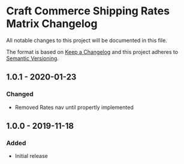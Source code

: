 # Craft Commerce Shipping Rates Matrix Changelog

All notable changes to this project will be documented in this file.

The format is based on [Keep a Changelog](http://keepachangelog.com/) and this project adheres to [Semantic Versioning](http://semver.org/).

## 1.0.1 - 2020-01-23
### Changed
- Removed Rates nav until propertly implemented

## 1.0.0 - 2019-11-18
### Added
- Initial release
